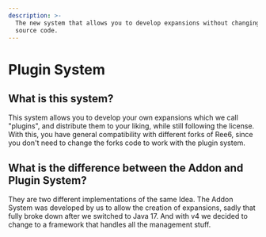 ```yaml
---
description: >-
  The new system that allows you to develop expansions without changing the bots
  source code.
---
```


# Plugin System

## What is this system?

This system allows you to develop your own expansions which we call "plugins", and distribute them to your liking, while still following the license. With this, you have general compatibility with different forks of Ree6, since you don't need to change the forks code to work with the plugin system.

## What is the difference between the Addon and Plugin System?

They are two different implementations of the same Idea. The Addon System was developed by us to allow the creation of expansions, sadly that fully broke down after we switched to Java 17. And with v4 we decided to change to a framework that handles all the management stuff.
